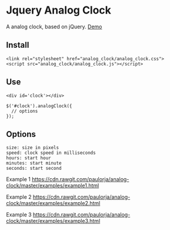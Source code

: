 # Jquery Analog Clock
A analog clock, based on jQuery. [Demo](https://cdn.rawgit.com/paulorja/analog-clock/master/examples/example1.html)

## Install

```
<link rel="stylesheet" href="analog_clock/analog_clock.css">
<script src="analog_clock/analog_clock.js"></script>
```

## Use

```
<div id='clock'></div>

$('#clock').analogClock({
  // options
});
```

## Options
```
size: size in pixels
speed: clock speed in milliseconds
hours: start hour
minutes: start minute
seconds: start second
```

Example 1
https://cdn.rawgit.com/paulorja/analog-clock/master/examples/example1.html

Example 2
https://cdn.rawgit.com/paulorja/analog-clock/master/examples/example2.html

Example 3
https://cdn.rawgit.com/paulorja/analog-clock/master/examples/example3.html
